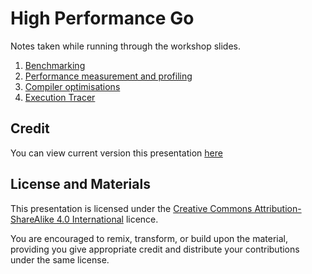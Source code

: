 # High Performance Go

Notes taken while running through the workshop slides.

1. [Benchmarking](01-Benchmarking.md)
1. [Performance measurement and profiling](02-Performance-measurement-and-profiling.md)
1. [Compiler optimisations](03-Compiler-optimisations.md)
1. [Execution Tracer](04-Execution-Tracer.md)

## Credit

You can view current version this presentation [here](https://bit.ly/dotgo2019)

## License and Materials

This presentation is licensed under the [Creative Commons Attribution-ShareAlike 4.0 International](https://creativecommons.org/licenses/by-sa/4.0/) licence.

You are encouraged to remix, transform, or build upon the material, providing you give appropriate credit and distribute your contributions under the same license.
